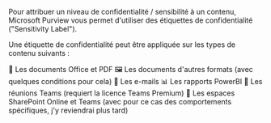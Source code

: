 Pour attribuer un niveau de confidentialité / sensibilité à un contenu, Microsoft Purview vous permet d'utiliser des étiquettes de confidentialité ("Sensitivity Label").

Une étiquette de confidentialité peut être appliquée sur les types de contenu suivants :

📄 Les documents Office et PDF
🖼 Les documents d'autres formats (avec quelques conditions pour cela)
📧 Les e-mails
📊 Les rapports PowerBI
📅 Les réunions Teams (requiert la licence Teams Premium)
👥 Les espaces SharePoint Online et Teams (avec pour ce cas des comportements spécifiques, j'y reviendrai plus tard)